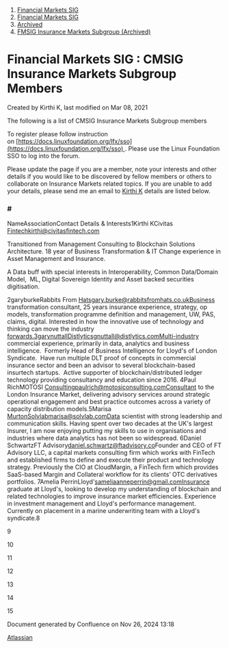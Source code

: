 1. [Financial Markets SIG](index.html)
2. [Financial Markets SIG](Financial-Markets-SIG_20545549.html)
3. [Archived](Archived_20558304.html)
4. [FMSIG Insurance Markets Subgroup (Archived)](20545637.html)

# Financial Markets SIG : CMSIG Insurance Markets Subgroup Members

Created by Kirthi K, last modified on Mar 08, 2021

The following is a list of CMSIG Insurance Markets Subgroup members

To register please follow instruction on [https://docs.linuxfoundation.org/lfx/sso](https://docs.linuxfoundation.org/lfx/sso) . Please use the Linux Foundation SSO to log into the forum.

Please update the page if you are a member, note your interests and other details if you would like to be discovered by fellow members or others to collaborate on Insurance Markets related topics. If you are unable to add your details, please send me an email to [Kirthi K](https://lf-hyperledger.atlassian.net/wiki/people/712020:cdf2c19a-9f68-45e0-82c7-86c8b2799fb2?ref=confluence) details are listed below.

### \#

NameAssociationContact Details &amp; Interests1Kirthi KCivitas Fintechkirthi@civitasfintech.com

Transitioned from Management Consulting to Blockchain Solutions Architecture. 18 year of Business Transformation &amp; IT Change experience in Asset Management and Insurance.  

A Data buff with special interests in Interoperability, Common Data/Domain Model,  ML, Digital Sovereign Identity and Asset backed securities digitisation.

2garyburkeRabbits From Hatsgary.burke@rabbitsfromhats.co.ukBusiness transformation consultant, 25 years insurance experience, strategy, op models, transformation programme definition and management, UW, PAS, claims, digital. Interested in how the innovative use of technology and thinking can move the industry forwards.3garynuttallDistlyticsgnuttall@distlytics.comMulti-industry commercial experience, primarily in data, analytics and business intelligence.  Formerly Head of Business Intelligence for Lloyd's of London Syndicate.  Have run multiple DLT proof of concepts in commercial insurance sector and been an advisor to several blockchain-based insurtech startups.  Active supporter of blockchain/distributed ledger technology providing consultancy and education since 2016. 4Paul RichMOTOSI Consultingpaulrich@motosiconsulting.comConsultant to the London Insurance Market, delivering advisory services around strategic operational engagement and best practice outcomes across a variety of capacity distribution models.5Marisa MurtonSolvlabmarisa@solvlab.comData scientist with strong leadership and communication skills. Having spent over two decades at the UK's largest Insurer, I am now enjoying putting my skills to use in organisations and industries where data analytics has not been so widespread. 6Daniel SchwartzFT Advisory[daniel.schwartz@ftadvisory.co](mailto:daniel.schwartz@ftadvisory.co)Founder and CEO of FT Advisory LLC, a capital markets consulting firm which works with FinTech and established firms to define and execute their product and technology strategy. Previously the CIO at CloudMargin, a FinTech firm which provides SaaS-based Margin and Collateral workflow for its clients’ OTC derivatives portfolios. 7Amelia PerrinLloyd'sameliaanneperrin@gmail.comInsurance graduate at Lloyd's, looking to develop my understanding of blockchain and related technologies to improve insurance market efficiencies. Experience in investment management and Lloyd's performance management. Currently on placement in a marine underwriting team with a Lloyd's syndicate.8

9

10

11

12

13

14

15

Document generated by Confluence on Nov 26, 2024 13:18

[Atlassian](http://www.atlassian.com/)

